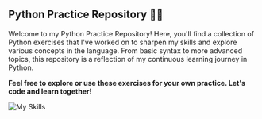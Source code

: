 ## Python Practice Repository 👨‍💻

Welcome to my Python Practice Repository! Here, you'll find a collection of Python exercises that I've worked on to sharpen my skills and explore various concepts in the language. From basic syntax to more advanced topics, this repository is a reflection of my continuous learning journey in Python.

**Feel free to explore or use these exercises for your own practice. Let's code and learn together!**

![My Skills](https://skillicons.dev/icons?i=python)
